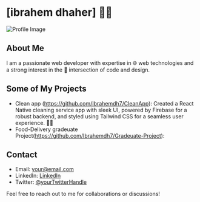 # [ibrahem dhaher] 👩‍💻

![Profile Image](link-to-image)

## About Me
I am a passionate web developer with expertise in 🌐 web technologies and a strong interest in the 🌈 intersection of code and design.

## Some of My Projects
- Clean app (https://github.com/Ibrahemdh7/CleanApp): Created a React Native cleaning service app with sleek UI, powered by Firebase for a robust backend, and styled using Tailwind CSS for a seamless user experience. 🧹✨
- Food-Delivery gradeuate Project(https://github.com/Ibrahemdh7/Gradeuate-Project):

## Contact
- Email: [your@email.com](mailto:your@email.com)
- LinkedIn: [LinkedIn](https://www.linkedin.com/in/yourusername/)
- Twitter: [@yourTwitterHandle](https://twitter.com/yourTwitterHandle)

Feel free to reach out to me for collaborations or discussions!


